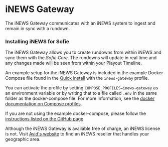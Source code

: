 # iNEWS Gateway

The iNEWS Gateway communicates with an iNEWS system to ingest and remain in sync with a rundown.

### Installing iNEWS for Sofie

The iNEWS Gateway allows you to create rundowns from within iNEWS and sync them with the _Sofie&nbsp;Core_. The rundowns will update in real time and any changes made will be seen from within your Playout Timeline.

An example setup for the iNEWS Gateway is included in the example Docker Compose file found in the [Quick install](../../installing-sofie-server-core.md) with the `inews-gateway` profile.

You can activate the profile by setting `COMPOSE_PROFILES=inews-gateway` as an environment variable or by writing that to a file called `.env` in the same folder as the docker-compose file. For more information, see the [docker documentation on Compose profiles](https://docs.docker.com/compose/how-tos/profiles/).

If you are not using the example docker-compose, please follow the [instructions listed on the GitHub page](https://github.com/tv2/inews-ftp-gateway).

Although the iNEWS Gateway is available free of charge, an iNEWS license is not. Visit [Avid's website](https://www.avid.com/solutions/news-production) to find an iNEWS reseller that handles your geographic area.
